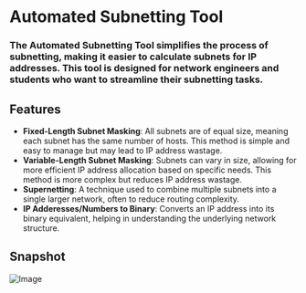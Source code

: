 # Automated Subnetting Tool
### The Automated Subnetting Tool simplifies the process of subnetting, making it easier to calculate subnets for IP addresses. This tool is designed for network engineers and students who want to streamline their subnetting tasks.

## Features
- **Fixed-Length Subnet Masking**: All subnets are of equal size, meaning each subnet has the same number of hosts. This method is simple and easy to manage but may lead to IP address wastage.
- **Variable-Length Subnet Masking**: Subnets can vary in size, allowing for more efficient IP address allocation based on specific needs. This method is more complex but reduces IP address wastage.
- **Supernetting**: A technique used to combine multiple subnets into a single larger network, often to reduce routing complexity.
- **IP Adderesses/Numbers to Binary**:  Converts an IP address into its binary equivalent, helping in understanding the underlying network structure.

## Snapshot
![Image](https://github.com/user-attachments/assets/dbdcc9ed-b931-47c6-8d8a-07416be6ada2)
